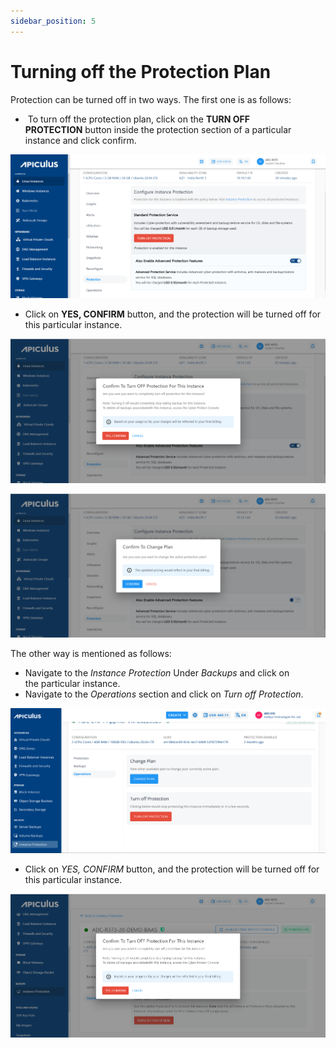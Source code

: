 ```yaml
---
sidebar_position: 5
---
```

# Turning off the Protection Plan

Protection can be turned off in two ways. The first one is as follows:

-  To turn off the protection plan, click on the **TURN OFF PROTECTION** button inside the protection section of a particular instance and click confirm.

![Turning off the Protection Plan](img/TurningofftheProtectionPlan1.png)

- Click on **YES, CONFIRM** button, and the protection will be turned off for this particular instance.

![Turning off the Protection Plan](img/TurningofftheProtectionPlan2.png)

![Turning off the Protection Plan](img/TurningofftheProtectionPlan3.png)

The other way is mentioned as follows:

- Navigate to the _Instance Protection_ Under _Backups_ and click on the particular instance.
- Navigate to the _Operations_ section and click on _Turn off_ _Protection_.

![Turning off the Protection Plan](img/TurningofftheProtectionPlan4.png)

- Click on _YES, CONFIRM_ button, and the protection will be turned off for this particular instance.

![Turning off the Protection Plan](img/TurningofftheProtectionPlan5.png)
